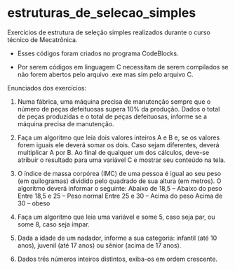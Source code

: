 # estruturas_de_selecao_simples

Exercícios de estrutura de seleção simples realizados durante o curso técnico de Mecatrônica.

  - Esses códigos foram criados no programa CodeBlocks.

  - Por serem códigos em linguagem C necessitam de serem compilados se não forem abertos pelo arquivo .exe mas sim pelo arquivo C.

Enunciados dos exercícios:

1) Numa fábrica, uma máquina precisa de manutenção sempre que o número de peças defeituosas supera 10% da produção. Dados o total de peças produzidas e o total de peças defeituosas, informe se a máquina precisa de manutenção.

2) Faça um algoritmo que leia dois valores inteiros A e B e, se os valores forem iguais ele deverá somar os dois. Caso sejam diferentes, deverá multiplicar A por B. Ao final de qualquer um dos cálculos, deve-se atribuir o resultado para uma variável C e mostrar seu conteúdo na tela.

3) O índice de massa corpórea (IMC) de uma pessoa é igual ao seu peso (em quilogramas) dividido pelo quadrado de sua altura (em metros). O algoritmo deverá informar o seguinte: Abaixo de 18,5 – Abaixo do peso
Entre 18,5 e 25 – Peso normal
Entre 25 e 30 – Acima do peso
Acima de 30 – obeso

4) Faça um algoritmo que leia uma variável e some 5, caso seja par, ou some 8, caso seja ímpar.

5) Dada a idade de um nadador, informe a sua categoria: infantil (até 10 anos), juvenil (até 17 anos) ou sênior (acima de 17 anos).

6) Dados três números inteiros distintos, exiba-os em ordem crescente.

